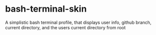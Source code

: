 # bash-terminal-skin

A simplistic bash terminal profile, that displays user info, github branch, current directory, and the users current directory from root 
